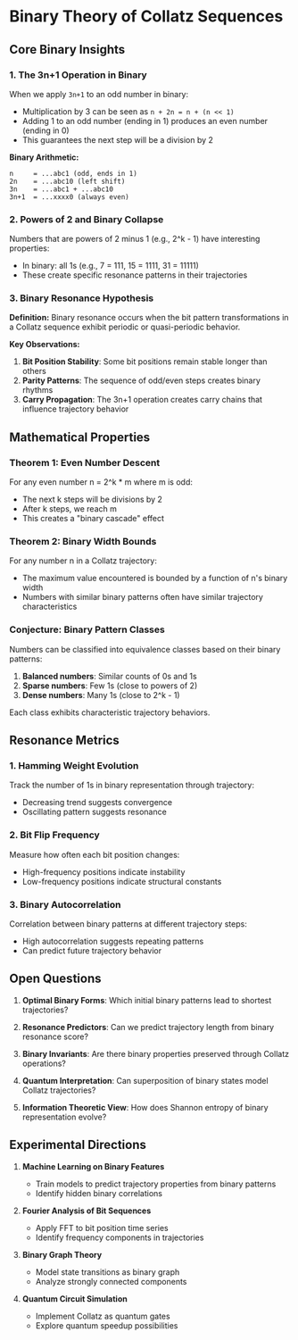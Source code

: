 # Binary Theory of Collatz Sequences

## Core Binary Insights

### 1. The 3n+1 Operation in Binary

When we apply `3n+1` to an odd number in binary:
- Multiplication by 3 can be seen as `n + 2n = n + (n << 1)`
- Adding 1 to an odd number (ending in 1) produces an even number (ending in 0)
- This guarantees the next step will be a division by 2

**Binary Arithmetic:**
```
n     = ...abc1 (odd, ends in 1)
2n    = ...abc10 (left shift)
3n    = ...abc1 + ...abc10
3n+1  = ...xxxx0 (always even)
```

### 2. Powers of 2 and Binary Collapse

Numbers that are powers of 2 minus 1 (e.g., 2^k - 1) have interesting properties:
- In binary: all 1s (e.g., 7 = 111, 15 = 1111, 31 = 11111)
- These create specific resonance patterns in their trajectories

### 3. Binary Resonance Hypothesis

**Definition:** Binary resonance occurs when the bit pattern transformations in a Collatz sequence exhibit periodic or quasi-periodic behavior.

**Key Observations:**
1. **Bit Position Stability**: Some bit positions remain stable longer than others
2. **Parity Patterns**: The sequence of odd/even steps creates binary rhythms
3. **Carry Propagation**: The 3n+1 operation creates carry chains that influence trajectory behavior

## Mathematical Properties

### Theorem 1: Even Number Descent
For any even number n = 2^k * m where m is odd:
- The next k steps will be divisions by 2
- After k steps, we reach m
- This creates a "binary cascade" effect

### Theorem 2: Binary Width Bounds
For any number n in a Collatz trajectory:
- The maximum value encountered is bounded by a function of n's binary width
- Numbers with similar binary patterns often have similar trajectory characteristics

### Conjecture: Binary Pattern Classes
Numbers can be classified into equivalence classes based on their binary patterns:
1. **Balanced numbers**: Similar counts of 0s and 1s
2. **Sparse numbers**: Few 1s (close to powers of 2)
3. **Dense numbers**: Many 1s (close to 2^k - 1)

Each class exhibits characteristic trajectory behaviors.

## Resonance Metrics

### 1. Hamming Weight Evolution
Track the number of 1s in binary representation through trajectory:
- Decreasing trend suggests convergence
- Oscillating pattern suggests resonance

### 2. Bit Flip Frequency
Measure how often each bit position changes:
- High-frequency positions indicate instability
- Low-frequency positions indicate structural constants

### 3. Binary Autocorrelation
Correlation between binary patterns at different trajectory steps:
- High autocorrelation suggests repeating patterns
- Can predict future trajectory behavior

## Open Questions

1. **Optimal Binary Forms**: Which initial binary patterns lead to shortest trajectories?

2. **Resonance Predictors**: Can we predict trajectory length from binary resonance score?

3. **Binary Invariants**: Are there binary properties preserved through Collatz operations?

4. **Quantum Interpretation**: Can superposition of binary states model Collatz trajectories?

5. **Information Theoretic View**: How does Shannon entropy of binary representation evolve?

## Experimental Directions

1. **Machine Learning on Binary Features**
   - Train models to predict trajectory properties from binary patterns
   - Identify hidden binary correlations

2. **Fourier Analysis of Bit Sequences**
   - Apply FFT to bit position time series
   - Identify frequency components in trajectories

3. **Binary Graph Theory**
   - Model state transitions as binary graph
   - Analyze strongly connected components

4. **Quantum Circuit Simulation**
   - Implement Collatz as quantum gates
   - Explore quantum speedup possibilities
